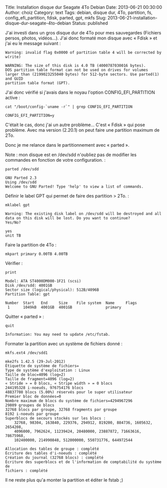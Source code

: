 Title: Installation disque dur Seagate 4To Debian
Date: 2013-06-21 00:30:00
Author: choiz
Category: text
Tags: debian, disque dur, 4To, partition, fs, config\_efi\_partition, fdisk, parted, gpt, mkfs
Slug: 2013-06-21-installation-disque-dur-seagate-4to-debian
Status: published

J'ai investi dans un gros disque dur de 4To pour mes sauvegardes
(Fichiers persos, photos, vidéos…). J'ai donc formaté mon disque avec «
Fdisk » et j'ai eu le message suivant :

    Warning: invalid flag 0x0000 of partition table 4 will be corrected by w(rite)

    WARNING: The size of this disk is 4.0 TB (4000787030016 bytes).
    DOS partition table format can not be used on drives for volumes
    larger than (2199023255040 bytes) for 512-byte sectors. Use parted(1) and GUID
    partition table format (GPT).

J'ai donc vérifié si j'avais dans le noyau l'option
CONFIG\_EFI\_PARTITION active :

    cat "/boot/config-`uname -r`" | grep CONFIG_EFI_PARTITION

    CONFIG_EFI_PARTITION=y

C'était le cas, donc j'ai un autre problème… C'est « Fdisk » qui pose
problème. Avec ma version (2.20.1) on peut faire une partition maximum
de 2To.

Donc je me relance dans le partitionnement avec « parted ».

Note : mon disque est en /dev/sdd n'oubliez pas de modifier les
commandes en fonction de votre configuration. :

    parted /dev/sdd

    GNU Parted 2.3
    Using /dev/sdd
    Welcome to GNU Parted! Type 'help' to view a list of commands.

Définir le label GPT qui permet de faire des partition &gt; 2To. :

    mklabel gpt

    Warning: The existing disk label on /dev/sdd will be destroyed and all data on this disk will be lost. Do you want to continue?
    Yes/No?

    yes
    unit TB

Faire la partition de 4To :

    mkpart primary 0.00TB 4.00TB

Vérifier :

    print

    Model: ATA ST4000DM000-1F21 (scsi)
    Disk /dev/sdd: 4001GB
    Sector size (logical/physical): 512B/4096B
    Partition Table: gpt

    Number  Start   End     Size    File system  Name     Flags
     1      1049kB  4001GB  4001GB               primary

Quitter « parted » :

    quit

    Information: You may need to update /etc/fstab.

Formater la partition avec un système de fichiers donné :

    mkfs.ext4 /dev/sdd1

    mke2fs 1.42.5 (29-Jul-2012)
    Étiquette de système de fichiers=
    Type de système d'exploitation : Linux
    Taille de bloc=4096 (log=2)
    Taille de fragment=4096 (log=2)
    « Stride » = 0 blocs, « Stripe width » = 0 blocs
    244195328 i-noeuds, 976754176 blocs
    48837708 blocs (5.00%) réservés pour le super utilisateur
    Premier bloc de données=0
    Nombre maximum de blocs du système de fichiers=4294967296
    29809 groupes de blocs
    32768 blocs par groupe, 32768 fragments par groupe
    8192 i-noeuds par groupe
    Superblocs de secours stockés sur les blocs :
        32768, 98304, 163840, 229376, 294912, 819200, 884736, 1605632, 2654208,
        4096000, 7962624, 11239424, 20480000, 23887872, 71663616, 78675968,
        102400000, 214990848, 512000000, 550731776, 644972544

    Allocation des tables de groupe : complété
    Écriture des tables d'i-noeuds : complété
    Création du journal (32768 blocs) : complété
    Écriture des superblocs et de l'information de comptabilité du système de
    fichiers : complété

Il ne reste plus qu'a monter la partition et éditer le fstab ;)
